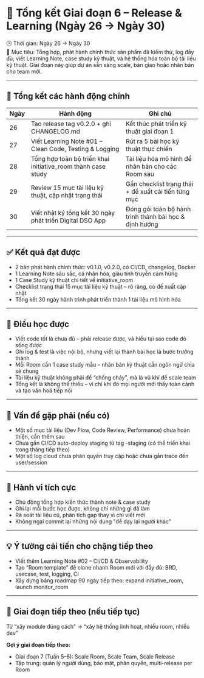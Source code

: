 # 📒 Tổng kết Giai đoạn 6 – Release & Learning (Ngày 26 → Ngày 30)

🕒 Thời gian: Ngày 26 → Ngày 30  
🎯 Mục tiêu: Tổng hợp, phát hành chính thức sản phẩm đã kiểm thử, log đầy đủ; viết Learning Note, case study kỹ thuật, và hệ thống hóa toàn bộ tài liệu kỹ thuật. Giai đoạn này giúp dự án sẵn sàng scale, bàn giao hoặc nhân bản cho team mới.

---

## 🧩 Tổng kết các hành động chính

| Ngày    | Hành động                                                      | Ghi chú                                               |
|---------|---------------------------------------------------------------|-------------------------------------------------------|
| 26      | Tạo release tag v0.2.0 + ghi CHANGELOG.md                     | Kết thúc phát triển kỹ thuật giai đoạn 1              |
| 27      | Viết Learning Note #01 – Clean Code, Testing & Logging        | Rút ra 5 bài học kỹ thuật thực chiến                  |
| 28      | Tổng hợp toàn bộ triển khai initiative_room thành case study  | Tài liệu hóa mô hình để nhân bản cho các Room sau     |
| 29      | Review 15 mục tài liệu kỹ thuật, cập nhật trạng thái          | Gắn checklist trạng thái + đề xuất cải tiến từng mục  |
| 30      | Viết nhật ký tổng kết 30 ngày phát triển Digital DSO App      | Đóng gói toàn bộ hành trình thành bài học & định hướng|

---

## ✅ Kết quả đạt được

- 2 bản phát hành chính thức: v0.1.0, v0.2.0, có CI/CD, changelog, Docker
- 1 Learning Note sâu sắc, cá nhân hóa, giàu tính truyền cảm hứng
- 1 Case Study kỹ thuật chi tiết về initiative_room
- Checklist trạng thái 15 mục tài liệu kỹ thuật – rõ ràng, có đề xuất cập nhật
- Tổng kết 30 ngày hành trình phát triển thành 1 tài liệu mô hình hóa

---

## 🎯 Điều học được

- Viết code tốt là chưa đủ – phải release được, và hiểu tại sao code đó sống được
- Ghi log & test là việc nội bộ, nhưng viết lại thành bài học là bước trưởng thành
- Mỗi Room cần 1 case study mẫu – nhân bản kỹ thuật cần ngôn ngữ chia sẻ chung
- Tài liệu kỹ thuật không phải để “chống cháy”, mà là vũ khí để scale team
- Tổng kết là không thể thiếu – vì chỉ khi đó mọi người mới thấy toàn cảnh và tạo văn hoá tiếp nối

---

## 🔧 Vấn đề gặp phải (nếu có)

- Một số mục tài liệu (Dev Flow, Code Review, Performance) chưa hoàn thiện, cần thêm sau
- Chưa gắn CI/CD auto-deploy staging từ tag -staging (có thể triển khai trong tháng tiếp theo)
- Một số log cloud chưa phân quyền truy cập hoặc chưa gắn trace đến user/session

---

## 📌 Hành vi tích cực

- Chủ động tổng hợp kiến thức thành note & case study
- Ghi lại mỗi bước học được, không chỉ những gì đã làm
- Rà soát tài liệu cũ, phân tích gap thay vì chỉ viết mới
- Không ngại commit lại những nội dung "để dạy lại người khác"

---

## 💡 Ý tưởng cải tiến cho chặng tiếp theo

- Viết thêm Learning Note #02 – CI/CD & Observability
- Tạo “Room template” để clone nhanh Room mới với đầy đủ: BRD, usecase, test, logging, CI
- Xây dựng bảng roadmap 90 ngày tiếp theo: expand initiative_room, launch monitor_room

---

## 🔁 Giai đoạn tiếp theo (nếu tiếp tục)

Từ “xây module đúng cách” → “xây hệ thống linh hoạt, nhiều room, nhiều dev”

**Gợi ý giai đoạn tiếp theo:**

- Giai đoạn 7 (Tuần 5–8): Scale Room, Scale Team, Scale Release
- Tập trung: quản lý người dùng, bảo mật, phân quyền, multi-release per Room